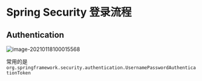 # Spring Security 登录流程

## Authentication

![image-20210118100015568](../../../imgs/springsecurity_authentication.png)

常用的是`org.springframework.security.authentication.UsernamePasswordAuthenticationToken`